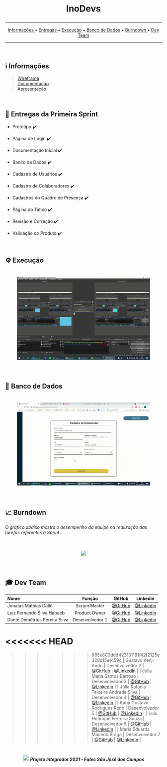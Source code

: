 # <p align="center"> InoDevs </center>


<hr>

<p align="center">
  <a href ="#information_source-informações"> Informações </a>  • 
  <a href ="#dart-entregas-da-primeira-sprint"> Entregas </a>  • 
  <a href ="#gear-execução"> Execução </a>  • 
  <a href ="#game_die-banco-de-dados">  Banco de Dados</a>  • 
  <a href ="#chart_with_upwards_trend-burndown">  Burndown </a>  • 
  <a href ="#mortar_board-dev-team"> Dev Team </a> 
</p>
<hr>
<br>

## :information_source: Informações

> [Wireframe](https://www.figma.com/proto/tipWpDl8AF1pPSGCAsVdGA/Untitled?node-id=94%3A2&scaling=scale-down-width&page-id=91%3A2&starting-point-node-id=94%3A2)<br>
> [Documentação](https://github.com/Inodevs/Inodevs/blob/sprint-1/documenta%C3%A7%C3%A3o/InodevsSprint1.pdf)<br>
> [Apresentação](https://github.com/Inodevs/Inodevs/blob/sprint-1/documenta%C3%A7%C3%A3o/sprint-1.pdf)<br>
<br>

## :dart: Entregas da Primeira Sprint
* Protótipo :heavy_check_mark:
* Página de Login :heavy_check_mark:
* Documentação Inicial :heavy_check_mark:
* Banco de Dados :heavy_check_mark:
* Cadastro de Usuários :heavy_check_mark:
* Cadastro de Colaboradores :heavy_check_mark:
* Cadastros do Quadro de Presença  :heavy_check_mark:
* Página do Tático :heavy_check_mark:

* Revisão e Correção :heavy_check_mark:
* Validação do Produto :heavy_check_mark:
<br>

## :gear: Execução
<h1 align="center"><img src = "https://github.com/Inodevs/Inodevs/blob/sprint-1/execu%C3%A7%C3%A3o/Execu%C3%A7%C3%A3oP%C3%A1ginas_1.gif" width="85%"></h1>
<br>

## :game_die: Banco de Dados
<h1 align="center"><img src = "https://github.com/Inodevs/Inodevs/blob/sprint-1/execu%C3%A7%C3%A3o/Execu%C3%A7%C3%A3oBD.gif" width="85%"></h1>

<br>

## :chart_with_upwards_trend: Burndown
*O gráfico abaixo mostra o desempenho da equipe na realização das tarefas referentes a Sprint:*
<h1 align="center"><img src = "https://media.discordapp.net/attachments/826526043917647912/888988224737918986/IMG-20210919-WA0003.jpg" width="80%"></h1>

<br>

## :mortar_board: Dev Team

|  Nome   |  Função |    GitHub    |    Linkedin   |
| :---         |     :---:      |     :---:     |          :---: |
| Jonatas Mathias Dalló | Scrum Master | [@GitHub](https://github.com/Jonatas-Dallo) | [@LinkedIn](https://www.linkedin.com/in/jonatas-dall%C3%B3-147638206/)  |
| Luíz Fernando Silva Habaeb | Product Owner | [@GitHub](https://github.com/luizhabaeb)  | [@LinkedIn](https://www.linkedin.com/in/luizhabaeb/)  |
| Dante Demétrius Pereira Silva  | Desenvolvedor 1 | [@GitHub](https://github.com/dantesjc) | [@LinkedIn](https://www.linkedin.com/in/dante-silva-0a2a09a8/) | 
<<<<<<< HEAD
=======

>>>>>>> 885e800ddd423131181f42f2125e329d15e1459c
| Gustavo Kenji Ando | Desenvolvedor 2 | [@GitHub](https://github.com/GustavoAndo) | [@LinkedIn](https://www.linkedin.com/in/gustavo-ando-054414209/) |
| Júlia Maria Santos Barroso | Desenvolvedor 3 | [@GitHub](https://github.com/jumajubs) | [@LinkedIn](https://www.linkedin.com/in/j%C3%BAlia-maria-santos-850739188/) | 
| Júlia Rafaela Teixeira Andrade Silva | Desenvolvedor 4 | [@GitHub](https://github.com/jufaela) | [@LinkedIn](https://www.linkedin.com/in/j%C3%BAlia-andrade-1195a121a) | 
| Kauã Gustavo Rodrigues Reno | Desenvolvedor 5 | [@GitHub](https://github.com/Kaua-Reno) | [@LinkedIn](https://www.linkedin.com/in/kau%C3%A3-gustavo-r-reno-6a3142205/) |
| Luís Henrique Ferreira Souza | Desenvolvedor 6 | [@GitHub]( https://github.com/Luisttine) | [@LinkedIn](https://www.linkedin.com/in/lu%C3%ADs-souza/) |
| Maria Eduarda Macedo Braga | Desenvolvedor 7 | [@GitHub](https://github.com/madu-braga) | [@LinkedIn](https://www.linkedin.com/in/maria-eduarda-macedo-braga-4663bb208/) |


<h1 align="center"></h1>

##### <p align="center"><img src="https://cdn.discordapp.com/attachments/826526043917647912/883363052425195560/faTec.png" width="20" height="20" /> Projeto Integrador 2021 - Fatec São José dos Campos </center>
